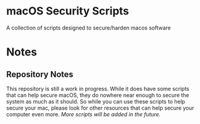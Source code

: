 # macOS Security Scripts
A collection of scripts designed to secure/harden macos software

# Notes
## Repository Notes
This repository is still a work in progress. While it does have some scripts that can help secure macOS, they do nowhere near enough to secure the system as much as it should. So while you can use these scripts to help secure your mac, please look for other resources that can help secure your computer even more.
*More scripts will be added in the future.*
